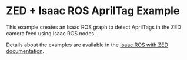# ZED + Isaac ROS AprilTag Example

This example creates an Isaac ROS graph to detect AprilTags in the ZED camera feed using Isaac ROS nodes.

Details about the examples are available in the [Isaac ROS with ZED documentation](docs.stereolabs.com/isaac-ros).